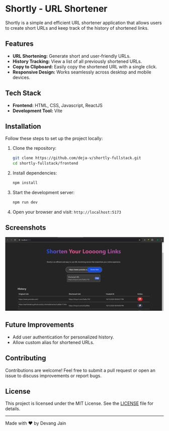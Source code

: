 # Shortly - URL Shortener

Shortly is a simple and efficient URL shortener application that allows users to create short URLs and keep track of the history of shortened links. 
## Features

- **URL Shortening:** Generate short and user-friendly URLs.
- **History Tracking:** View a list of all previously shortened URLs.
- **Copy to Clipboard:** Easily copy the shortened URL with a single click.
- **Responsive Design:** Works seamlessly across desktop and mobile devices.

## Tech Stack

- **Frontend:** HTML, CSS, Javascript, ReactJS
- **Development Tool:** Vite

## Installation

Follow these steps to set up the project locally:

1. Clone the repository:
   ```bash
   git clone https://github.com/deja-v/shortly-fullstack.git
   cd shortly-fullstack/frontend
   ```

2. Install dependencies:
   ```bash
   npm install
   ```

3. Start the development server:
   ```bash
   npm run dev
   ```

4. Open your browser and visit: `http://localhost:5173`

## Screenshots

![Shortly Homepage](./src/assets/images/Screenshot%20(570).png "Shortly Homepage")

## Future Improvements

- Add user authentication for personalized history.
- Allow custom alias for shortened URLs.

## Contributing

Contributions are welcome! Feel free to submit a pull request or open an issue to discuss improvements or report bugs.

## License

This project is licensed under the MIT License. See the [LICENSE](LICENSE) file for details.

---

Made with ❤️ by Devang Jain
